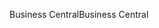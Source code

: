 <span data-ttu-id="53ebc-101">Business Central</span><span class="sxs-lookup"><span data-stu-id="53ebc-101">Business Central</span></span>
